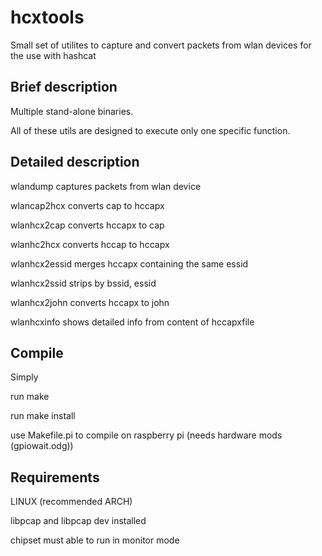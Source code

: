 hcxtools
==============

Small set of utilites to capture and convert packets from wlan devices
for the use with hashcat

Brief description
--------------

Multiple stand-alone binaries.

All of these utils are designed to execute only one specific function.


Detailed description
--------------

wlandump      captures packets from wlan device

wlancap2hcx   converts cap to hccapx

wlanhcx2cap   converts hccapx to cap

wlanhc2hcx    converts hccap to hccapx

wlanhcx2essid merges hccapx containing the same essid

wlanhcx2ssid  strips by bssid, essid

wlanhcx2john  converts hccapx to john

wlanhcxinfo   shows detailed info from content of hccapxfile


Compile
--------------

Simply

run make

run make install

use Makefile.pi to compile on raspberry pi
(needs hardware mods (gpiowait.odg))


Requirements
--------------

LINUX (‎recommended ARCH)

libpcap and libpcap dev installed

chipset must able to run in monitor mode

